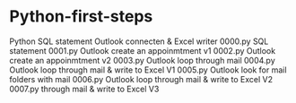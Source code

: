 Python-first-steps
==================

Python SQL statement Outlook connecten &amp; Excel writer
0000.py SQL statement
0001.py Outlook create an appoinmtment v1
0002.py Outlook create an appoinmtment v2
0003.py Outlook loop through mail
0004.py Outlook loop through mail & write to Excel V1
0005.py Outlook look for  mail folders with mail
0006.py Outlook loop through mail & write to Excel V2
0007.py through mail & write to Excel V3

